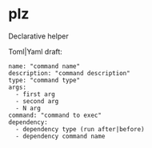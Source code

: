 # plz
Declarative helper

Toml|Yaml draft:

```
name: "command name"
description: "command description"
type: "command type"
args:
  - first arg
  - second arg
  - N arg
command: "command to exec"
dependency:
  - dependency type (run after|before)
  - dependency command name
```
